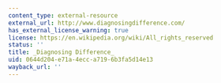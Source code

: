 ```yaml
---
content_type: external-resource
external_url: http://www.diagnosingdifference.com/
has_external_license_warning: true
license: https://en.wikipedia.org/wiki/All_rights_reserved
status: ''
title: _Diagnosing Difference_
uid: 0644d204-e71a-4ecc-a719-6b3fa5d14e13
wayback_url: ''
---
```

